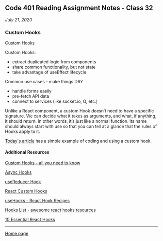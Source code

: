 ## Code 401 Reading Assignment Notes - Class 32

_July 21, 2020_

### Custom Hooks

[Custom Hooks](https://codefellows.github.io/code-401-javascript-guide/curriculum/class-32/DISCUSSION)


Custom Hooks:

- extract duplicated logic from components
- share common functionality, but not state
- take advantage of useEffect lifecycle

Common use cases - make things DRY

- handle forms easily
- pre-fetch API data
- connect to services (like socket.io, Q, etc.)

Unlike a React component, a custom Hook doesn’t need to have a specific signature. We can decide what it takes as arguments, and what, if anything, it should return. In other words, it’s just like a normal function. Its name should always start with use so that you can tell at a glance that the rules of Hooks apply to it.

[Today's article](https://codefellows.github.io/code-401-javascript-guide/curriculum/class-32/DISCUSSION) has a simple example of coding and using a custom hook.

#### Additional Resources

[Custom Hooks - all you need to know](https://www.telerik.com/kendo-react-ui/react-hooks-guide/#toc-custom-react-hooks)

[Async Hooks](https://dev.to/vinodchauhan7/react-hooks-with-async-await-1n9g)

[useReducer Hook](https://reactjs.org/docs/hooks-reference.html#usereducer)

[React Custom Hooks](https://reactjs.org/docs/hooks-custom.html)

[useHooks - React Hook Recipes](https://usehooks.com/)

[Hooks List - awesome react hooks resources](https://github.com/rehooks/awesome-react-hooks)

[10 Essential React Hooks](https://blog.bitsrc.io/10-react-custom-hooks-you-should-have-in-your-toolbox-aa27d3f5564d)

---
[Home page](https://marlene-rinker.github.io/reading-notes/)